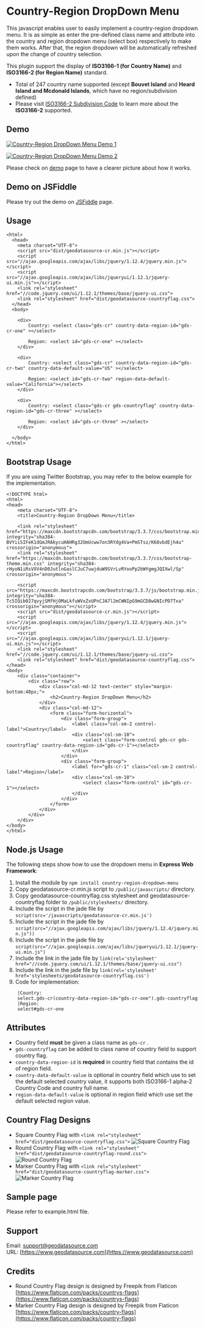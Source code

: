 # Country-Region DropDown Menu
This javascript enables user to easily implement a country-region dropdown menu.
It is as simple as enter the pre-defined class name and attribute into the country and region dropdown menu (select box) respectively to make them works. After that, the region dropdown will be automatically refreshed upon the change of country selection.

This plugin support the display of **ISO3166-1 (for Country Name)** and **ISO3166-2 (for Region Name)** standard.
* Total of 247 country name supported (except **Bouvet Island** and **Heard Island and Mcdonald Islands**, which have no region/subdivision defined)
* Please visit [ISO3166-2 Subdivision Code](https://www.ip2location.com/free/iso3166-2) to learn more about the **ISO3166-2** supported.

## Demo

[![Country-Region DropDown Menu Demo 1](https://www.geodatasource.com/images/country-region-dropdown-menu-screenshot1.png)](https://www.geodatasource.com/software/country-region-dropdown-menu-demo)

[![Country-Region DropDown Menu Demo 2](https://www.geodatasource.com/images/country-region-dropdown-menu-screenshot2.png)](https://www.geodatasource.com/software/country-region-dropdown-menu-demo)

Please check on [demo](https://www.geodatasource.com/software/country-region-dropdown-menu-demo) page to have a clearer picture about how it works.

## Demo on JSFiddle

Please try out the demo on [JSFiddle](https://jsfiddle.net/geodatasource/1jsp9a50/) page.

## Usage

    <html>
      <head>
        <meta charset="UTF-8">
        <script src="dist/geodatasource-cr.min.js"></script>
        <script src="//ajax.googleapis.com/ajax/libs/jquery/1.12.4/jquery.min.js"></script>
        <script src="//ajax.googleapis.com/ajax/libs/jqueryui/1.12.1/jquery-ui.min.js"></script>
        <link rel="stylesheet" href="//code.jquery.com/ui/1.12.1/themes/base/jquery-ui.css">
        <link rel="stylesheet" href="dist/geodatasource-countryflag.css">
      </head>
      <body>

        <div>
            Country: <select class="gds-cr" country-data-region-id="gds-cr-one" ></select>

            Region: <select id="gds-cr-one" ></select>
        </div>

        <div>
            Country: <select class="gds-cr" country-data-region-id="gds-cr-two" country-data-default-value="US" ></select>

            Region: <select id="gds-cr-two" region-data-default-value="California"></select>
        </div>

        <div>
            Country: <select class="gds-cr gds-countryflag" country-data-region-id="gds-cr-three" ></select>

            Region: <select id="gds-cr-three" ></select>
        </div>

      </body>
    </html>


## Bootstrap Usage
If you are using Twitter Bootstrap, you may refer to the below example for the implementation.

    <!DOCTYPE html>
    <html>
    <head>
        <meta charset="UTF-8">
        <title>Country-Region DropDown Menu</title>
    
        <link rel="stylesheet" href="https://maxcdn.bootstrapcdn.com/bootstrap/3.3.7/css/bootstrap.min.css" integrity="sha384-BVYiiSIFeK1dGmJRAkycuHAHRg32OmUcww7on3RYdg4Va+PmSTsz/K68vbdEjh4u" crossorigin="anonymous">
        <link rel="stylesheet" href="https://maxcdn.bootstrapcdn.com/bootstrap/3.3.7/css/bootstrap-theme.min.css" integrity="sha384-rHyoN1iRsVXV4nD0JutlnGaslCJuC7uwjduW9SVrLvRYooPp2bWYgmgJQIXwl/Sp" crossorigin="anonymous">
    
        <script src="https://maxcdn.bootstrapcdn.com/bootstrap/3.3.7/js/bootstrap.min.js" integrity="sha384-Tc5IQib027qvyjSMfHjOMaLkfuWVxZxUPnCJA7l2mCWNIpG9mGCD8wGNIcPD7Txa" crossorigin="anonymous"></script>
        <script src="dist/geodatasource-cr.min.js"></script>
        <script src="//ajax.googleapis.com/ajax/libs/jquery/1.12.4/jquery.min.js"></script>
        <script src="//ajax.googleapis.com/ajax/libs/jqueryui/1.12.1/jquery-ui.min.js"></script>
        <link rel="stylesheet" href="//code.jquery.com/ui/1.12.1/themes/base/jquery-ui.css">
        <link rel="stylesheet" href="dist/geodatasource-countryflag.css">
    </head>
    <body>
        <div class="container">
            <div class="row">
                <div class="col-md-12 text-center" style="margin-bottom:40px;">
                    <h2>Country-Region DropDown Menu</h2>
                </div>
                <div class="col-md-12">
                    <form class="form-horizontal">
                        <div class="form-group">
                            <label class="col-sm-2 control-label">Country</label>
                            <div class="col-sm-10">
                                <select class="form-control gds-cr gds-countryflag" country-data-region-id="gds-cr-1"></select>
                            </div>
                        </div>
                        <div class="form-group">
                            <label for="gds-cr-1" class="col-sm-2 control-label">Region</label>
                            <div class="col-sm-10">
                                <select class="form-control" id="gds-cr-1"></select>
                            </div>
                        </div>
                    </form>
                </div>
            </div>
        </div>
    </body>
    </html>


## Node.js Usage
The following steps show how to use the dropdown menu in **Express Web Framework**:

1. Install the module by ```npm install country-region-dropdown-menu```
2. Copy geodatasource-cr.min.js script to ```/public/javascripts/``` directory.
3. Copy geodatasource-countryflag.css stylesheet and geodatasource-countryflag folder to ```/public/stylesheets/``` directory.
4. Include the script in the jade file by ```script(src='/javascripts/geodatasource-cr.min.js')```
5. Include the script in the jade file by ```script(src="//ajax.googleapis.com/ajax/libs/jquery/1.12.4/jquery.min.js"))```
6. Include the script in the jade file by ```script(src="//ajax.googleapis.com/ajax/libs/jqueryui/1.12.1/jquery-ui.min.js")```
7. Include the link in the jade file by ```link(rel='stylesheet' href="//code.jquery.com/ui/1.12.1/themes/base/jquery-ui.css")```
8. Include the link in the jade file by ```link(rel='stylesheet' href='stylesheets/geodatasource-countryflag.css')```
9. Code for implementation:
```
    |Country:
    select.gds-cr(country-data-region-id="gds-cr-one").gds-countryflag
    |Region:
    select#gds-cr-one
```

## Attributes

* Country field **must** be given a class name as ```gds-cr``` .
* ```gds-countryflag``` can be added to class name of country field to support country flag.
* ```country-data-region-id``` is **required** in country field that contains the id of region field.
* ```country-data-default-value``` is optional in country field which use to set the default selected country value, it supports both ISO3166-1 alpha-2 Country Code and country full name.
* ```region-data-default-value``` is optional in region field which use set the default selected region value. 

## Country Flag Designs

* Square Country Flag with ```<link rel="stylesheet" href="dist/geodatasource-countryflag.css">```
![Square Country Flag](https://www.geodatasource.com/images/country-region-dropdown-menu-screenshot2.png)
* Round Country Flag with ```<link rel="stylesheet" href="dist/geodatasource-countryflag-round.css">```
![Round Country Flag](https://www.geodatasource.com/images/country-region-dropdown-menu-screenshot3.png)
* Marker Country Flag with ```<link rel="stylesheet" href="dist/geodatasource-countryflag-marker.css">```
![Marker Country Flag](https://www.geodatasource.com/images/country-region-dropdown-menu-screenshot4.png)

## Sample page

Please refer to example.html file.

## Support

Email: support@geodatasource.com  
URL: [https://www.geodatasource.com](https://www.geodatasource.com)

## Credits

* Round Country Flag design is designed by Freepik from Flaticon [https://www.flaticon.com/packs/countrys-flags](https://www.flaticon.com/packs/countrys-flags)
* Marker Country Flag design is designed by Freepik from Flaticon [https://www.flaticon.com/packs/country-flags](https://www.flaticon.com/packs/country-flags)
